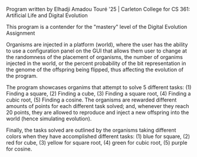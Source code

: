 Program written by Elhadji Amadou Touré '25 | Carleton College for CS 361: Artificial Life and Digital Evolution

This program is a contender for the "mastery" level of the Digital Evolution Assignment

Organisms are injected in a platform (world), where the user has the ability to use a configuration panel on the GUI that allows them user to change at the randomness of the placement of organisms, the number of organims injected in the world, or the percent probability of the bit representation in the genome of the offspring being flipped, thus affecting the evolution of the program.

The program showcases organims that attempt to solve 5 different tasks: (1) Finding a square, (2) Finding a cube, (3) Finding a square root, (4) Finding a cubic root, (5) Finding a cosine. The organisms are rewarded different amounts of points for each different task solved; and, whenever they reach 20 points, they are allowed to reproduce and inject a new offspring into the world (hence simulating evolution).

Finally, the tasks solved are outlined by the organisms taking different colors when they have accomplished different tasks: (1) blue for square, (2) red for cube, (3) yellow for square root, (4) green for cubic root, (5) purple for cosine.


